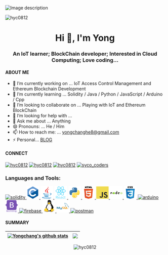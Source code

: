 
![Image description](https://dev-to-uploads.s3.amazonaws.com/uploads/articles/gdf774uwjn5e417dp3x7.png)

<p align="left"> <img src="https://komarev.com/ghpvc/?username=hyc0812&label=Profile%20views&color=0e75b6&style=flat" alt="hyc0812" /> </p>

<h1 align="center">Hi 👋, I'm Yong</h1>
<h3 align="center">An IoT learner; BlockChain developer; Interested in Cloud Computing; Love coding...</h3>

#### ABOUT ME


- 🔭 I’m currently working on ... IoT Access Control Management and Ethereum Blockchain Development
- 🌱 I’m currently learning ... Solidity / Java / Python / JavaScript / Arduino / Cpp
- 👯 I’m looking to collaborate on ... Playing with IoT and Ethereum BlockChain
- 🤔 I’m looking for help with ... 
- 💬 Ask me about ... Anything
- 😄 Pronouns: ... He / Him
- 📫 How to reach me: ... yongchanghe8@gmail.com
- ⚡ Personal... [BLOG](https://tealfeed.com/yongchanghe)

<h4 align="left">CONNECT</h3>
<p align="left">

<a href="https://dev.to/yongchanghe" target="blank"><img align="center" src="https://raw.githubusercontent.com/rahuldkjain/github-profile-readme-generator/master/src/images/icons/Social/devto.svg" alt="hyc0812" height="30" width="40" /></a>
<a href="https://www.facebook.com/yongchanghe8" target="blank"><img align="center" src="https://raw.githubusercontent.com/rahuldkjain/github-profile-readme-generator/master/src/images/icons/Social/facebook.svg" alt="hyc0812" height="30" width="40" /></a>
<a href="https://www.linkedin.com/in/yongchang-he-935405135/" target="blank"><img align="center" src="https://raw.githubusercontent.com/rahuldkjain/github-profile-readme-generator/master/src/images/icons/Social/linked-in-alt.svg" alt="hyc0812" height="30" width="40" /></a>
<a href="https://twitter.com/YongchangHe" target="blank"><img align="center" src="https://raw.githubusercontent.com/rahuldkjain/github-profile-readme-generator/master/src/images/icons/Social/twitter.svg" alt="syco_coders" height="30" width="40" /></a>
  
  
  
<h3 align="left">Languages and Tools:</h3>
<p align="left"> 

 
   <a href="https://solidity.readthedocs.io/" target="_blank"> 
  <img src="https://upload.wikimedia.org/wikipedia/commons/9/98/Solidity_logo.svg" alt="solidity" width="40" height="40"/> </a> 
  <a href="https://www.cprogramming.com/" target="_blank"> 
  <img src="https://raw.githubusercontent.com/devicons/devicon/master/icons/c/c-original.svg" alt="c" width="40" height="40"/> </a>   
    <a href="https://www.java.com/" target="_blank">
  <img src="https://raw.githubusercontent.com/devicons/devicon/master/icons/java/java-original.svg" alt="" width="40" height="40"/> </a> 
    <a href="https://reactjs.org/" target="_blank"> 
<img src="https://raw.githubusercontent.com/devicons/devicon/master/icons/react/react-original-wordmark.svg" alt="react" width="40" height="40"/> </a>  
  <a href="https://www.python.org" target="_blank"> 
  <img src="https://raw.githubusercontent.com/devicons/devicon/master/icons/python/python-original.svg" alt="python" width="40" height="40"/> </a>  
    <a href="https://www.w3.org/html/" target="_blank">
<img src="https://raw.githubusercontent.com/devicons/devicon/master/icons/html5/html5-original-wordmark.svg" alt="html5" width="40" height="40"/> </a>   
  <a href="https://developer.mozilla.org/en-US/docs/Web/JavaScript" target="_blank">
  <img src="https://raw.githubusercontent.com/devicons/devicon/master/icons/javascript/javascript-original.svg" alt="javascript" width="40" height="40"/> </a>  
  <a href="https://nodejs.org" target="_blank"> 
  <img src="https://raw.githubusercontent.com/devicons/devicon/master/icons/nodejs/nodejs-original-wordmark.svg" alt="nodejs" width="40" height="40"/> </a> 
  <a href="https://www.w3schools.com/css/" target="_blank"> 
<img src="https://raw.githubusercontent.com/devicons/devicon/master/icons/css3/css3-original-wordmark.svg" alt="css3" width="40" height="40"/> </a>
   <a href="https://www.arduino.cc" target="_blank"> 
  <img src="https://upload.wikimedia.org/wikipedia/commons/8/87/Arduino_Logo.svg" alt="arduino" width="32" height="35"/> </a>  
<a href="https://www.bootstrap.com/" target="_blank"> 
  <img src="https://raw.githubusercontent.com/devicons/devicon/master/icons/bootstrap/bootstrap-plain-wordmark.svg" alt="bootstrap" width="40" height="40"/> </a>  
  <a href="https://firebase.google.com/" target="_blank"> 
  <img src="https://www.vectorlogo.zone/logos/firebase/firebase-icon.svg" alt="firebase" width="40" height="40"/> </a> 
  <a href="https://www.linux.org/" target="_blank">
  <img src="https://raw.githubusercontent.com/devicons/devicon/master/icons/linux/linux-original.svg" alt="linux" width="40" height="40"/> </a> 
  <a href="https://www.mysql.com/" target="_blank"> 
  <img src="https://raw.githubusercontent.com/devicons/devicon/master/icons/mysql/mysql-original-wordmark.svg" alt="mysql" width="40" height="40"/> </a> 
  <a href="https://postman.com" target="_blank"> 
  <img src="https://www.vectorlogo.zone/logos/getpostman/getpostman-icon.svg" alt="postman" width="40" height="40"/> </a> 
  
</p>

<!-- <h3 align="left">Languages and Tools:</h3>
<p align="left">
  
<a href="https://getbootstrap.com" target="_blank" rel="noreferrer"> <img src="https://raw.githubusercontent.com/devicons/devicon/master/icons/bootstrap/bootstrap-plain-wordmark.svg" alt="bootstrap" width="30" height="30"/> </a>&nbsp; <a href="https://www.w3schools.com/css/" target="_blank" rel="noreferrer"> <img src="https://raw.githubusercontent.com/devicons/devicon/master/icons/css3/css3-original-wordmark.svg" alt="css3" width="30" height="30"/> </a>&nbsp; <a href="https://www.figma.com/" target="_blank" rel="noreferrer"> <img src="https://www.vectorlogo.zone/logos/figma/figma-icon.svg" alt="figma" width="30" height="30"/>&nbsp; </a> <a href="https://heroku.com" target="_blank" rel="noreferrer"> <img src="https://www.vectorlogo.zone/logos/heroku/heroku-icon.svg" alt="heroku" width="30" height="30"/>&nbsp; </a> <a href="https://www.w3.org/html/" target="_blank" rel="noreferrer"> <img src="https://raw.githubusercontent.com/devicons/devicon/master/icons/html5/html5-original-wordmark.svg" alt="html5" width="30" height="30"/>&nbsp; </a> <a href="https://developer.mozilla.org/en-US/docs/Web/JavaScript" target="_blank" rel="noreferrer"> <img src="https://raw.githubusercontent.com/devicons/devicon/master/icons/javascript/javascript-original.svg" alt="javascript" width="30" height="30"/>&nbsp; </a> <a href="https://sass-lang.com" target="_blank" rel="noreferrer"> <img src="https://raw.githubusercontent.com/devicons/devicon/master/icons/sass/sass-original.svg" alt="sass" width="30" height="30"/>&nbsp; </a> <a href="https://tailwindcss.com/" target="_blank" rel="noreferrer"> <img src="https://www.vectorlogo.zone/logos/tailwindcss/tailwindcss-icon.svg" alt="tailwind" width="30" height="30"/> </a> </p> -->

<h4 align="left">SUMMARY</h3>

| <a href="https://github.com/anuraghazra/github-readme-stats"><img align="center" src="https://github-readme-stats.vercel.app/api?username=hyc0812&show_icons=true&include_all_commits=fale&theme=buefy&hide_border=true" alt="Yongchang's github stats" /></a> | <a href="https://github.com/anuraghazra/github-readme-stats"><img align="center" src="https://github-readme-stats.vercel.app/api/top-langs/?username=hyc0812&layout=compact&langs_count=5&theme=buefy&hide_border=true" /></a> |
| ------------- | ------------- |

<p align ="center" ><img align="center" src="https://github-readme-streak-stats.herokuapp.com/?user=hyc0812&" alt="hyc0812" /></p>


